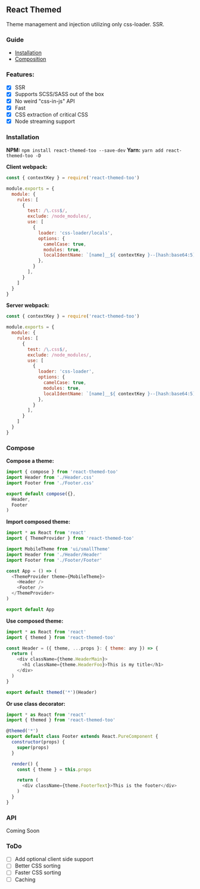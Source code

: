 ## React Themed

Theme management and injection utilizing only css-loader. SSR.

### Guide
- [Installation](#installation)
- [Composition](#compose)

### Features:
- [x] SSR
- [x] Supports SCSS/SASS out of the box
- [x] No weird "css-in-js" API
- [x] Fast
- [x] CSS extraction of critical CSS
- [x] Node streaming support

### Installation  
**NPM:** `npm install react-themed-too --save-dev`
**Yarn:** `yarn add react-themed-too -D`

**Client webpack:**
```js
const { contextKey } = require('react-themed-too')

module.exports = {
  module: {
    rules: [
      {
        test: /\.css$/,
        exclude: /node_modules/,
        use: [
          {
            loader: 'css-loader/locals',
            options: {
              camelCase: true,
              modules: true,
              localIdentName: `[name]__${ contextKey }--[hash:base64:5]`,
            },
          }
        ],
      }
    ]
  }
}
```

**Server webpack:**
```js
const { contextKey } = require('react-themed-too')

module.exports = {
  module: {
    rules: [
      {
        test: /\.css$/,
        exclude: /node_modules/,
        use: [
          {
            loader: 'css-loader',
            options: {
              camelCase: true,
              modules: true,
              localIdentName: `[name]__${ contextKey }--[hash:base64:5]`,
            },
          }
        ],
      }
    ]
  }
}
```

### Compose

**Compose a theme:**
```js
import { compose } from 'react-themed-too'
import Header from './Header.css'
import Footer from './Footer.css'

export default compose({},
  Header,
  Footer
)
```

**Import composed theme:**
```js
import * as React from 'react'
import { ThemeProvider } from 'react-themed-too'

import MobileTheme from 'ui/smallTheme'
import Header from './Header/Header'
import Footer from './Footer/Footer'

const App = () => (
  <ThemeProvider theme={MobileTheme}>
    <Header />
    <Footer />
  </ThemeProvider>
)

export default App
```

**Use composed theme:**
```js
import * as React from 'react'
import { themed } from 'react-themed-too'

const Header = ({ theme, ...props }: { theme: any }) => {
  return (
    <div className={theme.HeaderMain}>
      <h1 className={theme.HeaderFoo}>This is my title</h1>
    </div>
  )
}

export default themed('*')(Header)
```

**Or use class decorator:**
```js
import * as React from 'react'
import { themed } from 'react-themed-too'

@themed('*')
export default class Footer extends React.PureComponent {
  constructor(props) {
    super(props)
  }

  render() {
    const { theme } = this.props

    return (
      <div className={theme.FooterText}>This is the footer</div>
    )
  }
}
```

### API

Coming Soon

### ToDo

- [ ] Add optional client side support
- [ ] Better CSS sorting
- [ ] Faster CSS sorting
- [ ] Caching
